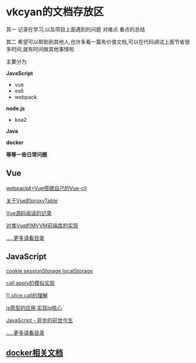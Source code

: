 # vkcyan的文档存放区

其一 记录在学习,以及项目上面遇到的问题 对难点 重点的总结

其二 希望可以帮助到其他人,也许多看一篇有价值文档,可以在代码调试上面节省很多时间,就有时间做其他事情啦

主要分为 

**JavaScript** 

- vue
- es6
- webpack

**node.js** 

- koa2

 **Java** 

**docker**

 **等等一些日常问题**

## Vue

[webpack4+Vue搭建自己的Vue-cli](https://github.com/vkcyan/text/blob/master/Vue/vue-MYcli.md)

[关于Vue的proxyTable](https://github.com/vkcyan/text/blob/master/Vue/%E5%85%B3%E4%BA%8EVue%E7%9A%84proxyTable.md)

[Vue源码阅读的记录](https://github.com/vkcyan/text/blob/master/Vue/%E5%AF%B9Vue%E6%BA%90%E7%A0%81%E8%A7%A3%E8%AF%BB%E7%9A%84%E8%AE%B0%E5%BD%95.md)

[对类Vue的MVVM前端库的实现](https://github.com/vkcyan/text/blob/master/Vue/%E5%AF%B9%E7%B1%BB%E4%BC%BCVue%E7%9A%84MVVM%E5%89%8D%E7%AB%AF%E5%BA%93%E7%9A%84%E5%AE%9E%E7%8E%B0.md)

[.....更多请看目录](https://github.com/vkcyan/text/tree/master/Vue)

## JavaScript

[cookie sessionStorage localStorage](https://github.com/vkcyan/text/blob/master/JavaScript/cookie%20sessionStorage%20localStorage%E7%9A%84%E5%8C%BA%E5%88%AB.md)

[call apply的模拟实现 ](https://github.com/vkcyan/text/blob/master/JavaScript/call%20apply%E7%9A%84%E6%A8%A1%E6%8B%9F%E5%AE%9E%E7%8E%B0.md)

[[].slice.call的理解](https://github.com/vkcyan/text/blob/master/JavaScript/%5B%5D.slice.call%E7%9A%84%E7%90%86%E8%A7%A3.md)

[js原型的应用 实现jq核心](https://github.com/vkcyan/text/blob/master/JavaScript/js%20%E5%8E%9F%E5%9E%8B%E7%9A%84%E5%AE%9E%E9%99%85%E5%BA%94%E7%94%A8.md)

[JavaScript - 异步的前世今生](https://github.com/vkcyan/text/blob/master/JavaScript/JavaScript%20%E5%BC%82%E6%AD%A5%E7%9A%84%E5%89%8D%E4%B8%96%E4%BB%8A%E7%94%9F.md)

[.....更多请看目录](https://github.com/vkcyan/text/tree/master/JavaScript)



## [docker相关文档](https://github.com/vkcyan/text/tree/master/linux)








